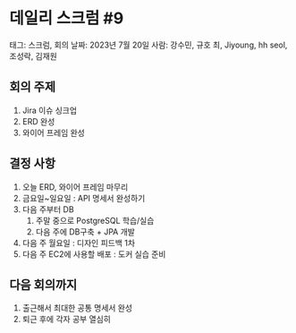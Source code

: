 # 데일리 스크럼 #9

태그: 스크럼, 회의
날짜: 2023년 7월 20일
사람: 강수민, 규호 최, Jiyoung, hh seol, 조성락, 김재원

## 회의 주제

1. Jira 이슈 싱크업
2. ERD 완성
3. 와이어 프레임 완성

## 결정 사항

1. 오늘 ERD, 와이어 프레임 마무리
2. 금요일~일요일 : API 명세서 완성하기
3. 다음 주부터 DB
    1. 주말 중으로 PostgreSQL 학습/실습
    2. 다음 주에 DB구축 + JPA 개발
4. 다음 주 월요일 : 디자인 피드백 1차
5. 다음 주 EC2에 사용할 배포 : 도커 실습 준비

## 다음 회의까지

1. 출근해서 최대한 공통 명세서 완성
2. 퇴근 후에 각자 공부 열심히
